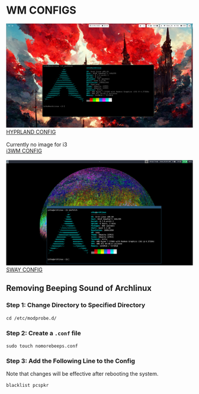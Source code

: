 # WM CONFIGS

![Hyprland Screenshot](hyprland-dotfiles/Screenshots/1.png)
<br>
[HYPRLAND CONFIG](hyprland-dotfiles/README.md)<br><br>
Currently no image for i3 <br>
[i3WM CONFIG](i3wm-dotfiles/README.md)
<br><br>
![Sway Screenshot](sway-dotfiles/Screenshots/1.png)
[SWAY CONFIG](sway-dotfiles/README.md)

## Removing Beeping Sound of Archlinux

### Step 1: Change Directory to Specified Directory

```shell
cd /etc/modprobe.d/
```

### Step 2: Create a `.conf` file

```shell
sudo touch nomorebeeps.conf
```

### Step 3: Add the Following Line to the Config

Note that changes will be effective after rebooting the system.

```shell
blacklist pcspkr
```
